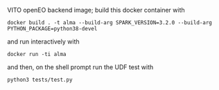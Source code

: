 VITO openEO backend image; build this docker container with
```
docker build . -t alma --build-arg SPARK_VERSION=3.2.0 --build-arg PYTHON_PACKAGE=python38-devel 
```

and run interactively with

```
docker run -ti alma
```

and then, on the shell prompt run the UDF test with

```
python3 tests/test.py
```
